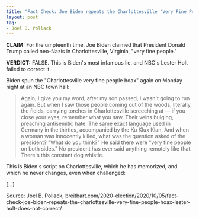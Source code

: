 ```yaml
---
title: "Fact Check: Joe Biden repeats the Charlottesville 'Very Fine People Hoax'; Lester Holt does not correct"
layout: post
tag:
- Joel B. Pollack
---
```


**CLAIM:** For the umpteenth time, Joe Biden claimed that President Donald Trump called neo-Nazis in Charlottesville, Virginia, "very fine people."

**VERDICT:** FALSE. This is Biden's most infamous lie, and NBC's Lester Holt failed to correct it.

Biden spun the "Charlottesville very fine people hoax" again on Monday night at an NBC town hall:

> Again, I give you my word, after my son passed, I wasn't going to run again. But when I saw those people coming out of the woods, literally, the fields, carrying torches in Charlottesville screeching at — if you close your eyes, remember what you saw. Their veins bulging, preaching antisemitic hate. The same exact language used in Germany in the thirties, accompanied by the Ku Klux Klan. And when a woman was innocently killed, what was the question asked of the president? "What do you think?" He said there were "very fine people on both sides." No president has ever said anything remotely like that. There's this constant dog whistle.

This is Biden's script on Charlottesville, which he has memorized, and which he never changes, even when challenged:

[…]

Source: Joel B. Pollack, breitbart.com/2020-election/2020/10/05/fact-check-joe-biden-repeats-the-charlottesville-very-fine-people-hoax-lester-holt-does-not-correct/
